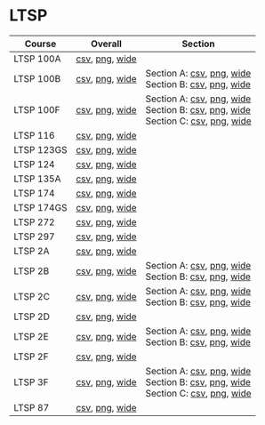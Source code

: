 # LTSP

| Course | Overall | Section |
| ------ | ------- | ------- |
| LTSP 100A | [csv](https://github.com/UCSD-Historical-Enrollment-Data/2024Fall/blob/main/overall/LTSP%20100A.csv), [png](https://raw.githubusercontent.com/UCSD-Historical-Enrollment-Data/2024Fall/main/plot_overall/LTSP%20100A.png), [wide](https://raw.githubusercontent.com/UCSD-Historical-Enrollment-Data/2024Fall/main/plot_overall_wide/LTSP%20100A.png) |  |
| LTSP 100B | [csv](https://github.com/UCSD-Historical-Enrollment-Data/2024Fall/blob/main/overall/LTSP%20100B.csv), [png](https://raw.githubusercontent.com/UCSD-Historical-Enrollment-Data/2024Fall/main/plot_overall/LTSP%20100B.png), [wide](https://raw.githubusercontent.com/UCSD-Historical-Enrollment-Data/2024Fall/main/plot_overall_wide/LTSP%20100B.png) | Section A: [csv](https://github.com/UCSD-Historical-Enrollment-Data/2024Fall/blob/main/section/LTSP%20100B_A.csv), [png](https://raw.githubusercontent.com/UCSD-Historical-Enrollment-Data/2024Fall/main/plot_section/LTSP%20100B_A.png), [wide](https://raw.githubusercontent.com/UCSD-Historical-Enrollment-Data/2024Fall/main/plot_section_wide/LTSP%20100B_A.png)<br>Section B: [csv](https://github.com/UCSD-Historical-Enrollment-Data/2024Fall/blob/main/section/LTSP%20100B_B.csv), [png](https://raw.githubusercontent.com/UCSD-Historical-Enrollment-Data/2024Fall/main/plot_section/LTSP%20100B_B.png), [wide](https://raw.githubusercontent.com/UCSD-Historical-Enrollment-Data/2024Fall/main/plot_section_wide/LTSP%20100B_B.png) |
| LTSP 100F | [csv](https://github.com/UCSD-Historical-Enrollment-Data/2024Fall/blob/main/overall/LTSP%20100F.csv), [png](https://raw.githubusercontent.com/UCSD-Historical-Enrollment-Data/2024Fall/main/plot_overall/LTSP%20100F.png), [wide](https://raw.githubusercontent.com/UCSD-Historical-Enrollment-Data/2024Fall/main/plot_overall_wide/LTSP%20100F.png) | Section A: [csv](https://github.com/UCSD-Historical-Enrollment-Data/2024Fall/blob/main/section/LTSP%20100F_A.csv), [png](https://raw.githubusercontent.com/UCSD-Historical-Enrollment-Data/2024Fall/main/plot_section/LTSP%20100F_A.png), [wide](https://raw.githubusercontent.com/UCSD-Historical-Enrollment-Data/2024Fall/main/plot_section_wide/LTSP%20100F_A.png)<br>Section B: [csv](https://github.com/UCSD-Historical-Enrollment-Data/2024Fall/blob/main/section/LTSP%20100F_B.csv), [png](https://raw.githubusercontent.com/UCSD-Historical-Enrollment-Data/2024Fall/main/plot_section/LTSP%20100F_B.png), [wide](https://raw.githubusercontent.com/UCSD-Historical-Enrollment-Data/2024Fall/main/plot_section_wide/LTSP%20100F_B.png)<br>Section C: [csv](https://github.com/UCSD-Historical-Enrollment-Data/2024Fall/blob/main/section/LTSP%20100F_C.csv), [png](https://raw.githubusercontent.com/UCSD-Historical-Enrollment-Data/2024Fall/main/plot_section/LTSP%20100F_C.png), [wide](https://raw.githubusercontent.com/UCSD-Historical-Enrollment-Data/2024Fall/main/plot_section_wide/LTSP%20100F_C.png) |
| LTSP 116 | [csv](https://github.com/UCSD-Historical-Enrollment-Data/2024Fall/blob/main/overall/LTSP%20116.csv), [png](https://raw.githubusercontent.com/UCSD-Historical-Enrollment-Data/2024Fall/main/plot_overall/LTSP%20116.png), [wide](https://raw.githubusercontent.com/UCSD-Historical-Enrollment-Data/2024Fall/main/plot_overall_wide/LTSP%20116.png) |  |
| LTSP 123GS | [csv](https://github.com/UCSD-Historical-Enrollment-Data/2024Fall/blob/main/overall/LTSP%20123GS.csv), [png](https://raw.githubusercontent.com/UCSD-Historical-Enrollment-Data/2024Fall/main/plot_overall/LTSP%20123GS.png), [wide](https://raw.githubusercontent.com/UCSD-Historical-Enrollment-Data/2024Fall/main/plot_overall_wide/LTSP%20123GS.png) |  |
| LTSP 124 | [csv](https://github.com/UCSD-Historical-Enrollment-Data/2024Fall/blob/main/overall/LTSP%20124.csv), [png](https://raw.githubusercontent.com/UCSD-Historical-Enrollment-Data/2024Fall/main/plot_overall/LTSP%20124.png), [wide](https://raw.githubusercontent.com/UCSD-Historical-Enrollment-Data/2024Fall/main/plot_overall_wide/LTSP%20124.png) |  |
| LTSP 135A | [csv](https://github.com/UCSD-Historical-Enrollment-Data/2024Fall/blob/main/overall/LTSP%20135A.csv), [png](https://raw.githubusercontent.com/UCSD-Historical-Enrollment-Data/2024Fall/main/plot_overall/LTSP%20135A.png), [wide](https://raw.githubusercontent.com/UCSD-Historical-Enrollment-Data/2024Fall/main/plot_overall_wide/LTSP%20135A.png) |  |
| LTSP 174 | [csv](https://github.com/UCSD-Historical-Enrollment-Data/2024Fall/blob/main/overall/LTSP%20174.csv), [png](https://raw.githubusercontent.com/UCSD-Historical-Enrollment-Data/2024Fall/main/plot_overall/LTSP%20174.png), [wide](https://raw.githubusercontent.com/UCSD-Historical-Enrollment-Data/2024Fall/main/plot_overall_wide/LTSP%20174.png) |  |
| LTSP 174GS | [csv](https://github.com/UCSD-Historical-Enrollment-Data/2024Fall/blob/main/overall/LTSP%20174GS.csv), [png](https://raw.githubusercontent.com/UCSD-Historical-Enrollment-Data/2024Fall/main/plot_overall/LTSP%20174GS.png), [wide](https://raw.githubusercontent.com/UCSD-Historical-Enrollment-Data/2024Fall/main/plot_overall_wide/LTSP%20174GS.png) |  |
| LTSP 272 | [csv](https://github.com/UCSD-Historical-Enrollment-Data/2024Fall/blob/main/overall/LTSP%20272.csv), [png](https://raw.githubusercontent.com/UCSD-Historical-Enrollment-Data/2024Fall/main/plot_overall/LTSP%20272.png), [wide](https://raw.githubusercontent.com/UCSD-Historical-Enrollment-Data/2024Fall/main/plot_overall_wide/LTSP%20272.png) |  |
| LTSP 297 | [csv](https://github.com/UCSD-Historical-Enrollment-Data/2024Fall/blob/main/overall/LTSP%20297.csv), [png](https://raw.githubusercontent.com/UCSD-Historical-Enrollment-Data/2024Fall/main/plot_overall/LTSP%20297.png), [wide](https://raw.githubusercontent.com/UCSD-Historical-Enrollment-Data/2024Fall/main/plot_overall_wide/LTSP%20297.png) |  |
| LTSP 2A | [csv](https://github.com/UCSD-Historical-Enrollment-Data/2024Fall/blob/main/overall/LTSP%202A.csv), [png](https://raw.githubusercontent.com/UCSD-Historical-Enrollment-Data/2024Fall/main/plot_overall/LTSP%202A.png), [wide](https://raw.githubusercontent.com/UCSD-Historical-Enrollment-Data/2024Fall/main/plot_overall_wide/LTSP%202A.png) |  |
| LTSP 2B | [csv](https://github.com/UCSD-Historical-Enrollment-Data/2024Fall/blob/main/overall/LTSP%202B.csv), [png](https://raw.githubusercontent.com/UCSD-Historical-Enrollment-Data/2024Fall/main/plot_overall/LTSP%202B.png), [wide](https://raw.githubusercontent.com/UCSD-Historical-Enrollment-Data/2024Fall/main/plot_overall_wide/LTSP%202B.png) | Section A: [csv](https://github.com/UCSD-Historical-Enrollment-Data/2024Fall/blob/main/section/LTSP%202B_A.csv), [png](https://raw.githubusercontent.com/UCSD-Historical-Enrollment-Data/2024Fall/main/plot_section/LTSP%202B_A.png), [wide](https://raw.githubusercontent.com/UCSD-Historical-Enrollment-Data/2024Fall/main/plot_section_wide/LTSP%202B_A.png)<br>Section B: [csv](https://github.com/UCSD-Historical-Enrollment-Data/2024Fall/blob/main/section/LTSP%202B_B.csv), [png](https://raw.githubusercontent.com/UCSD-Historical-Enrollment-Data/2024Fall/main/plot_section/LTSP%202B_B.png), [wide](https://raw.githubusercontent.com/UCSD-Historical-Enrollment-Data/2024Fall/main/plot_section_wide/LTSP%202B_B.png) |
| LTSP 2C | [csv](https://github.com/UCSD-Historical-Enrollment-Data/2024Fall/blob/main/overall/LTSP%202C.csv), [png](https://raw.githubusercontent.com/UCSD-Historical-Enrollment-Data/2024Fall/main/plot_overall/LTSP%202C.png), [wide](https://raw.githubusercontent.com/UCSD-Historical-Enrollment-Data/2024Fall/main/plot_overall_wide/LTSP%202C.png) | Section A: [csv](https://github.com/UCSD-Historical-Enrollment-Data/2024Fall/blob/main/section/LTSP%202C_A.csv), [png](https://raw.githubusercontent.com/UCSD-Historical-Enrollment-Data/2024Fall/main/plot_section/LTSP%202C_A.png), [wide](https://raw.githubusercontent.com/UCSD-Historical-Enrollment-Data/2024Fall/main/plot_section_wide/LTSP%202C_A.png)<br>Section B: [csv](https://github.com/UCSD-Historical-Enrollment-Data/2024Fall/blob/main/section/LTSP%202C_B.csv), [png](https://raw.githubusercontent.com/UCSD-Historical-Enrollment-Data/2024Fall/main/plot_section/LTSP%202C_B.png), [wide](https://raw.githubusercontent.com/UCSD-Historical-Enrollment-Data/2024Fall/main/plot_section_wide/LTSP%202C_B.png) |
| LTSP 2D | [csv](https://github.com/UCSD-Historical-Enrollment-Data/2024Fall/blob/main/overall/LTSP%202D.csv), [png](https://raw.githubusercontent.com/UCSD-Historical-Enrollment-Data/2024Fall/main/plot_overall/LTSP%202D.png), [wide](https://raw.githubusercontent.com/UCSD-Historical-Enrollment-Data/2024Fall/main/plot_overall_wide/LTSP%202D.png) |  |
| LTSP 2E | [csv](https://github.com/UCSD-Historical-Enrollment-Data/2024Fall/blob/main/overall/LTSP%202E.csv), [png](https://raw.githubusercontent.com/UCSD-Historical-Enrollment-Data/2024Fall/main/plot_overall/LTSP%202E.png), [wide](https://raw.githubusercontent.com/UCSD-Historical-Enrollment-Data/2024Fall/main/plot_overall_wide/LTSP%202E.png) | Section A: [csv](https://github.com/UCSD-Historical-Enrollment-Data/2024Fall/blob/main/section/LTSP%202E_A.csv), [png](https://raw.githubusercontent.com/UCSD-Historical-Enrollment-Data/2024Fall/main/plot_section/LTSP%202E_A.png), [wide](https://raw.githubusercontent.com/UCSD-Historical-Enrollment-Data/2024Fall/main/plot_section_wide/LTSP%202E_A.png)<br>Section B: [csv](https://github.com/UCSD-Historical-Enrollment-Data/2024Fall/blob/main/section/LTSP%202E_B.csv), [png](https://raw.githubusercontent.com/UCSD-Historical-Enrollment-Data/2024Fall/main/plot_section/LTSP%202E_B.png), [wide](https://raw.githubusercontent.com/UCSD-Historical-Enrollment-Data/2024Fall/main/plot_section_wide/LTSP%202E_B.png) |
| LTSP 2F | [csv](https://github.com/UCSD-Historical-Enrollment-Data/2024Fall/blob/main/overall/LTSP%202F.csv), [png](https://raw.githubusercontent.com/UCSD-Historical-Enrollment-Data/2024Fall/main/plot_overall/LTSP%202F.png), [wide](https://raw.githubusercontent.com/UCSD-Historical-Enrollment-Data/2024Fall/main/plot_overall_wide/LTSP%202F.png) |  |
| LTSP 3F | [csv](https://github.com/UCSD-Historical-Enrollment-Data/2024Fall/blob/main/overall/LTSP%203F.csv), [png](https://raw.githubusercontent.com/UCSD-Historical-Enrollment-Data/2024Fall/main/plot_overall/LTSP%203F.png), [wide](https://raw.githubusercontent.com/UCSD-Historical-Enrollment-Data/2024Fall/main/plot_overall_wide/LTSP%203F.png) | Section A: [csv](https://github.com/UCSD-Historical-Enrollment-Data/2024Fall/blob/main/section/LTSP%203F_A.csv), [png](https://raw.githubusercontent.com/UCSD-Historical-Enrollment-Data/2024Fall/main/plot_section/LTSP%203F_A.png), [wide](https://raw.githubusercontent.com/UCSD-Historical-Enrollment-Data/2024Fall/main/plot_section_wide/LTSP%203F_A.png)<br>Section B: [csv](https://github.com/UCSD-Historical-Enrollment-Data/2024Fall/blob/main/section/LTSP%203F_B.csv), [png](https://raw.githubusercontent.com/UCSD-Historical-Enrollment-Data/2024Fall/main/plot_section/LTSP%203F_B.png), [wide](https://raw.githubusercontent.com/UCSD-Historical-Enrollment-Data/2024Fall/main/plot_section_wide/LTSP%203F_B.png)<br>Section C: [csv](https://github.com/UCSD-Historical-Enrollment-Data/2024Fall/blob/main/section/LTSP%203F_C.csv), [png](https://raw.githubusercontent.com/UCSD-Historical-Enrollment-Data/2024Fall/main/plot_section/LTSP%203F_C.png), [wide](https://raw.githubusercontent.com/UCSD-Historical-Enrollment-Data/2024Fall/main/plot_section_wide/LTSP%203F_C.png) |
| LTSP 87 | [csv](https://github.com/UCSD-Historical-Enrollment-Data/2024Fall/blob/main/overall/LTSP%2087.csv), [png](https://raw.githubusercontent.com/UCSD-Historical-Enrollment-Data/2024Fall/main/plot_overall/LTSP%2087.png), [wide](https://raw.githubusercontent.com/UCSD-Historical-Enrollment-Data/2024Fall/main/plot_overall_wide/LTSP%2087.png) |  |

